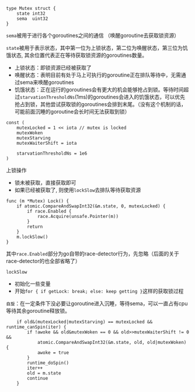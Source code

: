 ```
type Mutex struct {
    state int32
    sema  uint32
}
```

`sema`被用于进行各个goroutines之间的通信 （唤醒goroutine去获取锁资源）

`state`被用于表示状态，其中第一位为上锁状态，第二位为唤醒状态，第三位为饥饿状态, 其余位置代表正在等待获取锁资源的goroutines数量。  
* 上锁状态：即锁资源已经被获取了
* 唤醒状态：表明目前有处于马上可执行的goroutine正在排队等待中，无需通过sema来唤醒goroutines
* 饥饿状态：正在运行的goroutines会有更大的机会能够抢占到锁。等待时间超过`starvationThresholdNs`(1ms)的goroutines会进入的饥饿状态，可以优先抢占到锁，其他尝试获取锁的goroutines会排到末尾。（没有这个机制的话，可能前面沉睡的goroutine会长时间无法获取到锁）

```
const (
    mutexLocked = 1 << iota // mutex is locked
    mutexWoken
    mutexStarving
    mutexWaiterShift = iota

    starvationThresholdNs = 1e6
)
```

上锁操作
* 锁未被获取，直接获取即可
* 如果已经被获取了, 则使用`lockSlow`去排队等待获取资源
```
func (m *Mutex) Lock() {
    if atomic.CompareAndSwapInt32(&m.state, 0, mutexLocked) {
        if race.Enabled {
            race.Acquire(unsafe.Pointer(m))
        }
        return
    }
    m.lockSlow()
}
```

其中`race.Enabled`部分为go自带的race-detector行为，先忽略（后面的关于race-detector的也全部省略了）

`lockSlow`
* 初始化一些变量
* 开始`for { if getLock: break; else: keep getting }`这样的获取锁过程

`自旋`：在一定条件下没必要让goroutine进入沉睡，等待sema，可以一直占有cpu等待其余goroutine释放锁。
```
    if old&(mutexLocked|mutexStarving) == mutexLocked && runtime_canSpin(iter) {
        if !awoke && old&mutexWoken == 0 && old>>mutexWaiterShift != 0 &&
            atomic.CompareAndSwapInt32(&m.state, old, old|mutexWoken) {
            awoke = true
        }
        runtime_doSpin()
        iter++
        old = m.state
        continue
    }
```

